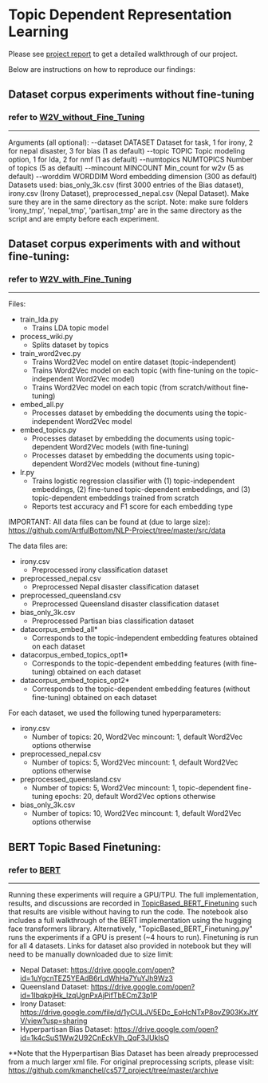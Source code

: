# Topic Dependent Representation Learning

Please see [project report](https://github.com/kmanchel/cs577_project/blob/master/Topic_Dependent_Representation_Learning.pdf) to get a detailed walkthrough of our project. <br>

Below are instructions on how to reproduce our findings: <br>

## Dataset corpus experiments without fine-tuning
### refer to [W2V_without_Fine_Tuning](https://github.com/kmanchel/cs577_project/tree/master/W2V_withoout_Fine_Tuning)
---------------------------------------------------------------------------------------------
Arguments (all optional):
  --dataset DATASET     Dataset for task, 1 for irony, 2 for nepal disaster, 3 for bias (1 as default)
  --topic TOPIC         Topic modeling option, 1 for lda, 2 for nmf (1 as default)
  --numtopics NUMTOPICS Number of topics (5 as default)
  --mincount MINCOUNT   Min_count for w2v (5 as default)
  --worddim WORDDIM     Word embedding dimension (300 as default)
Datasets used: bias_only_3k.csv (first 3000 entries of the Bias dataset), irony.csv (Irony Dataset), preprocessed_nepal.csv (Nepal Dataset). Make sure they are in the same directory as the script.
Note: make sure folders 'irony_tmp', 'nepal_tmp', 'partisan_tmp' are in the same directory as the script and are empty before each experiment.

## Dataset corpus experiments with and without fine-tuning: 
### refer to [W2V_with_Fine_Tuning](https://github.com/kmanchel/cs577_project/tree/master/W2V_with_Fine_Tuning)
----------------------------------------------------------------------------------
Files:
- train_lda.py
  + Trains LDA topic model
- process_wiki.py
  + Splits dataset by topics
- train_word2vec.py
  + Trains Word2Vec model on entire dataset (topic-independent)
  + Trains Word2Vec model on each topic (with fine-tuning on the topic-independent Word2Vec model)
  + Trains Word2Vec model on each topic (from scratch/without fine-tuning)
- embed_all.py
  + Processes dataset by embedding the documents using the topic-independent Word2Vec model
- embed_topics.py
  + Processes dataset by embedding the documents using topic-dependent Word2Vec models (with fine-tuning)
  + Processes dataset by embedding the documents using topic-dependent Word2Vec models (without fine-tuning)
- lr.py
  + Trains logistic regression classifier with (1) topic-independent embeddings, (2) fine-tuned topic-dependent embeddings,
    and (3) topic-dependent embeddings trained from scratch
  + Reports test accuracy and F1 score for each embedding type

IMPORTANT: 
All data files can be found at (due to large size): https://github.com/ArtfulBottom/NLP-Project/tree/master/src/data

The data files are:
- irony.csv
  + Preprocessed irony classification dataset
- preprocessed_nepal.csv
  + Preprocessed Nepal disaster classification dataset
- preprocessed_queensland.csv
  + Preprocessed Queensland disaster classification dataset
- bias_only_3k.csv
  + Preprocessed Partisan bias classification dataset
- datacorpus_embed_all*
  + Corresponds to the topic-independent embedding features obtained on each dataset
- datacorpus_embed_topics_opt1*
  + Corresponds to the topic-dependent embedding features (with fine-tuning) obtained on each dataset
- datacorpus_embed_topics_opt2*
  + Corresponds to the topic-dependent embedding features (without fine-tuning) obtained on each dataset

For each dataset, we used the following tuned hyperparameters:
- irony.csv
  + Number of topics: 20, Word2Vec mincount: 1, default Word2Vec options otherwise
- preprocessed_nepal.csv
  + Number of topics: 5, Word2Vec mincount: 1, default Word2Vec options otherwise
- preprocessed_queensland.csv
  + Number of topics: 5, Word2Vec mincount: 1, topic-dependent fine-tuning epochs: 20, default Word2Vec options otherwise
- bias_only_3k.csv
  + Number of topics: 10, Word2Vec mincount: 1, default Word2Vec options otherwise

## BERT Topic Based Finetuning:
### refer to [BERT](https://github.com/kmanchel/cs577_project/tree/master/BERT)
----------------
Running these experiments will require a GPU/TPU. 
The full implementation, results, and discussions are recorded in [TopicBased_BERT_Finetuning](https://github.com/kmanchel/cs577_project/blob/master/BERT/TopicBased_BERT_Finetuning.ipynb) such that results are visible without having to run the code. The notebook also includes a full walkthrough of the BERT implementation using the hugging face transformers library. Alternatively, "TopicBased_BERT_Finetuning.py" runs the experiments if a GPU is present (~4 hours to run).
Finetuning is run for all 4 datasets. Links for dataset also provided in notebook but they will need to be manually downloaded due to size limit:
- Nepal Dataset: https://drive.google.com/open?id=1uYgcnTEZ5YEAdB6rLdWhHa7YuYJh9Wz3 
- Queensland Dataset: https://drive.google.com/open?id=1IbqkpjHk_lzqUgnPxAjPifTbECmZ3p1P
- Irony Dataset: https://drive.google.com/file/d/1yCULJV5EDc_EoHcNTxP8ovZ903KxJtYV/view?usp=sharing 
- Hyperpartisan Bias Dataset: https://drive.google.com/open?id=1k4cSuS1Ww2U92CnEckVIh_QqF3JUkIsO 

**Note that the Hyperpartisan Bias Dataset has been already preprocessed from a much larger xml file. For original preprocessing scripts, please visit: https://github.com/kmanchel/cs577_project/tree/master/archive 
